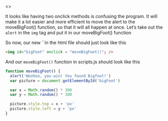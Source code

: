 <<One column text>>

It looks like having two onclick methods is confusing the program. It will make it a lot easier and more efficient to move the alert to the moveBigFoot() function, so that it will all happen at once. Let’s take out the `alert` in the `img` tag and put it in our moveBigFoot() function

So now, our new ``in the html file should just look like this

```html
<img id="bigFoot" onclick = "moveBigFoot()"; />
```

And our `moveBigFoot()` function in scripts.js should look like this

```javascript
function moveBigFoot() {
  alert('Woohoo, you win! You found Bigfoot!')
  var picture = document.getElementById('bigFoot')

  var x = Math.random() * 300
  var y = Math.random() * 300

  picture.style.top = x + 'px'
  picture.style.left = y + 'px'
}
```